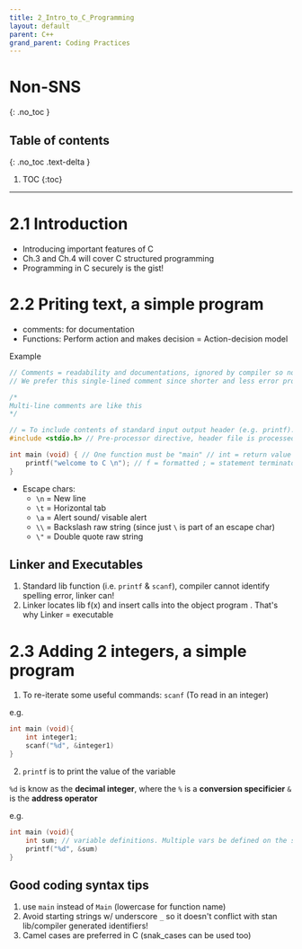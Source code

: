 ```yaml
---
title: 2_Intro_to_C_Programming
layout: default
parent: C++ 
grand_parent: Coding Practices
---
```

# Non-SNS
{: .no_toc }

## Table of contents
{: .no_toc .text-delta }

1. TOC
{:toc}

---
# 2.1 Introduction
- Introducing important features of C
- Ch.3 and Ch.4 will cover C structured programming
- Programming in C securely is the gist!

# 2.2 Priting text, a simple program 

- comments: for documentation
- Functions: Perform action and makes decision = Action-decision model

Example

```C++
// Comments = readability and documentations, ignored by compiler so no outputting machine-language obj code
// We prefer this single-lined comment since shorter and less error prone

/*
Multi-line comments are like this
*/

// = To include contents of standard input output header (e.g. printf). More about this in Ch.5
#include <stdio.h> // Pre-processor directive, header file is processed pre-compiling

int main (void) { // One function must be "main" // int = return value is int // void = no input params
    printf("welcome to C \n"); // f = formatted ; = statement terminator
}
```
- Escape chars:
    - `\n` = New line
    - `\t` = Horizontal tab
    - `\a` = Alert sound/ visable alert
    - `\\` = Backslash raw string (since just `\` is part of an escape char)
    - `\"` = Double quote raw string

## Linker and Executables
1. Standard lib function (i.e. `printf` & `scanf`), compiler cannot identify spelling error, linker can!
2. Linker locates lib f(x) and insert calls into the object program . That's why Linker = executable

# 2.3 Adding 2 integers, a simple program

1. To re-iterate some useful commands: `scanf` (To read in an integer)

e.g. 
```C++
int main (void){
    int integer1;
    scanf("%d", &integer1)
}
```

2. `printf` is to print the value of the variable

`%d` is know as the **decimal integer**, where the `%` is a **conversion specificier**
`&` is the **address operator**

e.g. 
```C++
int main (void){
    int sum; // variable definitions. Multiple vars be defined on the same line in 1 statement
    printf("%d", &sum)
}
```
## Good coding syntax tips
1. use `main` instead of `Main` (lowercase for function name)
2. Avoid starting strings w/ underscore `_` so it doesn't conflict with stan lib/compiler generated identifiers!
3. Camel cases are preferred in C (snak_cases can be used too)